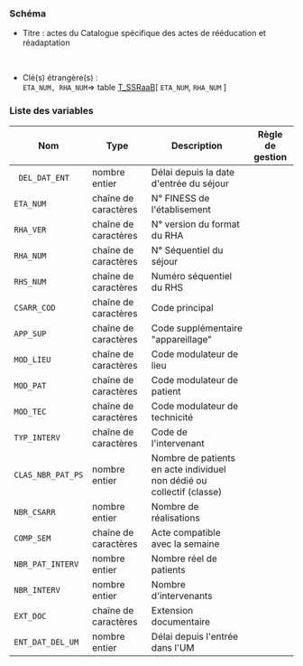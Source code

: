 ### Schéma


- Titre : actes du Catalogue spécifique des actes de rééducation et réadaptation
<br />



- Clé(s) étrangère(s) : <br />
`ETA_NUM, RHA_NUM`=> table [T_SSRaaB](/tables/T_SSRaaB)[ `ETA_NUM`, `RHA_NUM` ]<br />

 
### Liste des variables

Nom | Type | Description | Règle de gestion
-|-|-|-
` DEL_DAT_ENT`| nombre entier |Délai depuis la date d'entrée du séjour||
`ETA_NUM`| chaîne de caractères |N° FINESS de l'établisement||
`RHA_VER`| chaîne de caractères |N° version du format du RHA||
`RHA_NUM`| chaîne de caractères |N° Séquentiel du séjour||
`RHS_NUM`| chaîne de caractères |Numéro séquentiel du RHS||
`CSARR_COD`| chaîne de caractères |Code principal||
`APP_SUP`| chaîne de caractères |Code supplémentaire "appareillage"||
`MOD_LIEU`| chaîne de caractères |Code modulateur de lieu||
`MOD_PAT`| chaîne de caractères |Code modulateur de patient||
`MOD_TEC`| chaîne de caractères |Code modulateur de technicité||
`TYP_INTERV`| chaîne de caractères |Code de l'intervenant||
`CLAS_NBR_PAT_PS`| nombre entier |Nombre de patients en acte individuel non dédié ou collectif (classe)||
`NBR_CSARR`| nombre entier |Nombre de réalisations||
`COMP_SEM`| chaîne de caractères |Acte compatible avec  la semaine||
`NBR_PAT_INTERV`| nombre entier |Nombre réel de patients||
`NBR_INTERV`| nombre entier |Nombre d'intervenants||
`EXT_DOC`| chaîne de caractères |Extension documentaire||
`ENT_DAT_DEL_UM`| nombre entier |Délai depuis l'entrée dans l'UM||